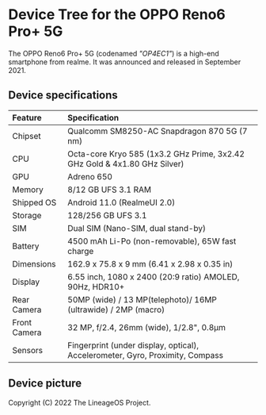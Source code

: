 # Device Tree for the OPPO Reno6 Pro+ 5G

The OPPO Reno6 Pro+ 5G (codenamed _"OP4EC1"_) is a high-end smartphone from realme. It was announced and released in September 2021.

## Device specifications

| Feature               | Specification                                                                 |
| :---------------------| :-----------------------------------------------------------------------------|
| Chipset               | Qualcomm SM8250-AC Snapdragon 870 5G (7 nm)                                      |
| CPU                   | Octa-core Kryo 585 (1x3.2 GHz Prime, 3x2.42 GHz Gold & 4x1.80 GHz Silver)     |
| GPU                   | Adreno 650                                                                    |
| Memory                | 8/12 GB UFS 3.1 RAM                                                           |
| Shipped OS            | Android 11.0 (RealmeUI 2.0)                                                   |
| Storage               | 128/256 GB UFS 3.1                                                            |
| SIM                   | Dual SIM (Nano-SIM, dual stand-by)                                            |
| Battery               | 4500 mAh Li-Po (non-removable), 65W fast charge                               |
| Dimensions            | 162.9 x 75.8 x 9 mm (6.41 x 2.98 x 0.35 in)                                   |
| Display               | 6.55 inch, 1080 x 2400 (20:9 ratio) AMOLED, 90Hz, HDR10+                     |
| Rear Camera           | 50MP (wide) / 13 MP(telephoto)/ 16MP (ultrawide) / 2MP (macro)                                   |
| Front Camera          | 32 MP, f/2.4, 26mm (wide), 1/2.8", 0.8µm                                                                   |
| Sensors               | Fingerprint (under display, optical), Accelerometer, Gyro, Proximity, Compass |

## Device picture


Copyright (C) 2022 The LineageOS Project.